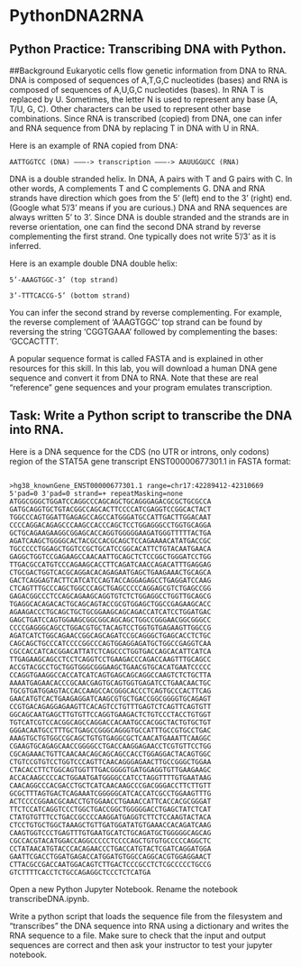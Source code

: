 # PythonDNA2RNA

## Python Practice: Transcribing DNA with Python.

##Background Eukaryotic cells flow genetic information from DNA to RNA. DNA is composed of sequences of A,T,G,C nucleotides (bases) and RNA is composed of sequences of A,U,G,C nucleotides (bases). In RNA T is replaced by U. Sometimes, the letter N is used to represent any base (A, T/U, G, C). Other characters can be used to represent other base combinations. Since RNA is transcribed (copied) from DNA, one can infer and RNA sequence from DNA by replacing T in DNA with U in RNA.

Here is an example of RNA copied from DNA:
```
AATTGGTCC (DNA) ———-> transcription ———-> AAUUGGUCC (RNA)
```

DNA is a double stranded helix. In DNA, A pairs with T and G pairs with C. In other words, A complements T and C complements G. DNA and RNA strands have direction which goes from the 5’ (left) end to the 3’ (right) end. (Google what 5’/3’ means if you are curious.) DNA and RNA sequences are always written 5’ to 3’. Since DNA is double stranded and the strands are in reverse orientation, one can find the second DNA strand by reverse complementing the first strand. One typically does not write 5’/3’ as it is inferred.

Here is an example double DNA double helix:

```
5’-AAAGTGGC-3’ (top strand)

3’-TTTCACCG-5’ (bottom strand)
```
You can infer the second strand by reverse complementing. For example, the reverse complement of ‘AAAGTGGC’ top strand can be found by reversing the string ‘CGGTGAAA’ followed by complementing the bases: ‘GCCACTTT’.

A popular sequence format is called FASTA and is explained in other resources for this skill. In this lab, you will download a human DNA gene sequence and convert it from DNA to RNA. Note that these are real “reference” gene sequences and your program emulates transcription.

## Task: Write a Python script to transcribe the DNA into RNA.
Here is a DNA sequence for the CDS (no UTR or introns, only codons) region of the STAT5A gene transcript ENST00000677301.1 in FASTA format:
```

>hg38_knownGene_ENST00000677301.1 range=chr17:42289412-42310669 5'pad=0 3'pad=0 strand=+ repeatMasking=none
ATGGCGGGCTGGATCCAGGCCCAGCAGCTGCAGGGAGACGCGCTGCGCCA
GATGCAGGTGCTGTACGGCCAGCACTTCCCCATCGAGGTCCGGCACTACT
TGGCCCAGTGGATTGAGAGCCAGCCATGGGATGCCATTGACTTGGACAAT
CCCCAGGACAGAGCCCAAGCCACCCAGCTCCTGGAGGGCCTGGTGCAGGA
GCTGCAGAAGAAGGCGGAGCACCAGGTGGGGGAAGATGGGTTTTTACTGA
AGATCAAGCTGGGGCACTACGCCACGCAGCTCCAGAAAACATATGACCGC
TGCCCCCTGGAGCTGGTCCGCTGCATCCGGCACATTCTGTACAATGAACA
GAGGCTGGTCCGAGAAGCCAACAATTGCAGCTCTCCGGCTGGGATCCTGG
TTGACGCCATGTCCCAGAAGCACCTTCAGATCAACCAGACATTTGAGGAG
CTGCGACTGGTCACGCAGGACACAGAGAATGAGCTGAAGAAACTGCAGCA
GACTCAGGAGTACTTCATCATCCAGTACCAGGAGAGCCTGAGGATCCAAG
CTCAGTTTGCCCAGCTGGCCCAGCTGAGCCCCCAGGAGCGTCTGAGCCGG
GAGACGGCCCTCCAGCAGAAGCAGGTGTCTCTGGAGGCCTGGTTGCAGCG
TGAGGCACAGACACTGCAGCAGTACCGCGTGGAGCTGGCCGAGAAGCACC
AGAAGACCCTGCAGCTGCTGCGGAAGCAGCAGACCATCATCCTGGATGAC
GAGCTGATCCAGTGGAAGCGGCGGCAGCAGCTGGCCGGGAACGGCGGGCC
CCCCGAGGGCAGCCTGGACGTGCTACAGTCCTGGTGTGAGAAGTTGGCCG
AGATCATCTGGCAGAACCGGCAGCAGATCCGCAGGGCTGAGCACCTCTGC
CAGCAGCTGCCCATCCCCGGCCCAGTGGAGGAGATGCTGGCCGAGGTCAA
CGCCACCATCACGGACATTATCTCAGCCCTGGTGACCAGCACATTCATCA
TTGAGAAGCAGCCTCCTCAGGTCCTGAAGACCCAGACCAAGTTTGCAGCC
ACCGTACGCCTGCTGGTGGGCGGGAAGCTGAACGTGCACATGAATCCCCC
CCAGGTGAAGGCCACCATCATCAGTGAGCAGCAGGCCAAGTCTCTGCTTA
AAAATGAGAACACCCGCAACGAGTGCAGTGGTGAGATCCTGAACAACTGC
TGCGTGATGGAGTACCACCAAGCCACGGGCACCCTCAGTGCCCACTTCAG
GAACATGTCACTGAAGAGGATCAAGCGTGCTGACCGGCGGGGTGCAGAGT
CCGTGACAGAGGAGAAGTTCACAGTCCTGTTTGAGTCTCAGTTCAGTGTT
GGCAGCAATGAGCTTGTGTTCCAGGTGAAGACTCTGTCCCTACCTGTGGT
TGTCATCGTCCACGGCAGCCAGGACCACAATGCCACGGCTACTGTGCTGT
GGGACAATGCCTTTGCTGAGCCGGGCAGGGTGCCATTTGCCGTGCCTGAC
AAAGTGCTGTGGCCGCAGCTGTGTGAGGCGCTCAACATGAAATTCAAGGC
CGAAGTGCAGAGCAACCGGGGCCTGACCAAGGAGAACCTCGTGTTCCTGG
CGCAGAAACTGTTCAACAACAGCAGCAGCCACCTGGAGGACTACAGTGGC
CTGTCCGTGTCCTGGTCCCAGTTCAACAGGGAGAACTTGCCGGGCTGGAA
CTACACCTTCTGGCAGTGGTTTGACGGGGTGATGGAGGTGTTGAAGAAGC
ACCACAAGCCCCACTGGAATGATGGGGCCATCCTAGGTTTTGTGAATAAG
CAACAGGCCCACGACCTGCTCATCAACAAGCCCGACGGGACCTTCTTGTT
GCGCTTTAGTGACTCAGAAATCGGGGGCATCACCATCGCCTGGAAGTTTG
ACTCCCCGGAACGCAACCTGTGGAACCTGAAACCATTCACCACGCGGGAT
TTCTCCATCAGGTCCCTGGCTGACCGGCTGGGGGACCTGAGCTATCTCAT
CTATGTGTTTCCTGACCGCCCCAAGGATGAGGTCTTCTCCAAGTACTACA
CTCCTGTGCTGGCTAAAGCTGTTGATGGATATGTGAAACCACAGATCAAG
CAAGTGGTCCCTGAGTTTGTGAATGCATCTGCAGATGCTGGGGGCAGCAG
CGCCACGTACATGGACCAGGCCCCCTCCCCAGCTGTGTGCCCCCAGGCTC
CCTATAACATGTACCCACAGAACCCTGACCATGTACTCGATCAGGATGGA
GAATTCGACCTGGATGAGACCATGGATGTGGCCAGGCACGTGGAGGAACT
CTTACGCCGACCAATGGACAGTCTTGACTCCCGCCTCTCGCCCCCTGCCG
GTCTTTTCACCTCTGCCAGAGGCTCCCTCTCATGA
```
Open a new Python Jupyter Notebook. Rename the notebook transcribeDNA.ipynb.

Write a python script that loads the sequence file from the filesystem and “transcribes” the DNA sequence into RNA using a dictionary and writes the RNA sequence to a file. Make sure to check that the input and output sequences are correct and then ask your instructor to test your jupyter notebook.
